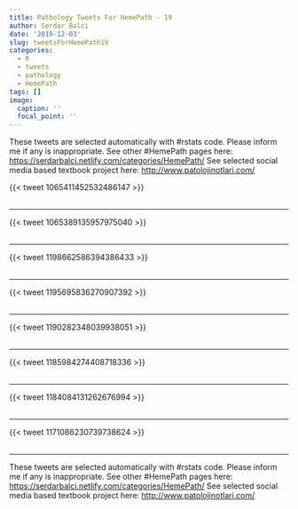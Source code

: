 ```yaml
---
title: Pathology Tweets For HemePath - 19
author: Serdar Balci
date: '2019-12-03'
slug: tweetsForHemePath19
categories:
  - R
  - tweets
  - pathology
  - HemePath
tags: []
image:
  caption: ''
  focal_point: ''
---
```



These tweets are selected automatically with #rstats code. Please inform me if any is inappropriate.
See other #HemePath pages here: https://serdarbalci.netlify.com/categories/HemePath/ 
See selected social media based textbook project here: http://www.patolojinotlari.com/

{{< tweet 1065411452532486147 >}}
<br>
<br>
<hr>
{{< tweet 1065389135957975040 >}}
<br>
<br>
<hr>
{{< tweet 1198662586394386433 >}}
<br>
<br>
<hr>
{{< tweet 1195695836270907392 >}}
<br>
<br>
<hr>
{{< tweet 1190282348039938051 >}}
<br>
<br>
<hr>
{{< tweet 1185984274408718336 >}}
<br>
<br>
<hr>
{{< tweet 1184084131262676994 >}}
<br>
<br>
<hr>
{{< tweet 1171086230739738624 >}}
<br>
<br>
<hr>


These tweets are selected automatically with #rstats code. Please inform me if any is inappropriate.
See other #HemePath pages here: https://serdarbalci.netlify.com/categories/HemePath/ 
See selected social media based textbook project here: http://www.patolojinotlari.com/
